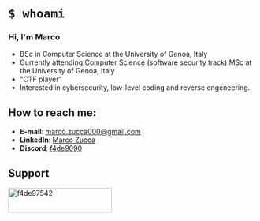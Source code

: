 # `$ whoami`
### Hi, I'm Marco
- BSc in Computer Science at the University of Genoa, Italy
- Currently attending Computer Science (software security track) MSc at the University of Genoa, Italy
- "CTF player"
- Interested in cybersecurity, low-level coding and reverse engeneering.

## How to reach me:
- **E-mail**: marco.zucca000@gmail.com
- **LinkedIn**: [Marco Zucca](https://linkedin.com/in/marco-zucca-62562b163)
- **Discord**: [f4de9090](https://discordapp.com/users/317318087814938624)

## Support
<p><a href="https://ko-fi.com/f4de97542"> <img align="left" src="https://cdn.ko-fi.com/cdn/kofi3.png?v=3" height="50" width="210" alt="f4de97542" /></a></p><br><br>



